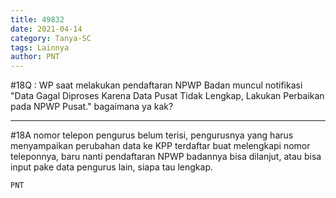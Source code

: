 ```yaml
---
title: 49832
date: 2021-04-14
category: Tanya-SC
tags: Lainnya
author: PNT
---
```


#18Q : WP saat melakukan pendaftaran NPWP Badan muncul notifikasi "Data Gagal Diproses Karena Data Pusat Tidak Lengkap, Lakukan Perbaikan pada NPWP Pusat." bagaimana ya kak?

---

#18A nomor telepon pengurus belum terisi, pengurusnya yang harus menyampaikan perubahan data ke KPP terdaftar buat melengkapi nomor teleponnya, baru nanti pendaftaran NPWP badannya bisa dilanjut, atau bisa input pake data pengurus lain, siapa tau lengkap.

`PNT`
